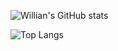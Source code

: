 ![Willian's GitHub stats](https://github-readme-stats.vercel.app/api?username=willsilvabraz&show_icons=true&theme=radical)

![Top Langs](https://github-readme-stats.vercel.app/api/top-langs/?username=willsilvabraz)
